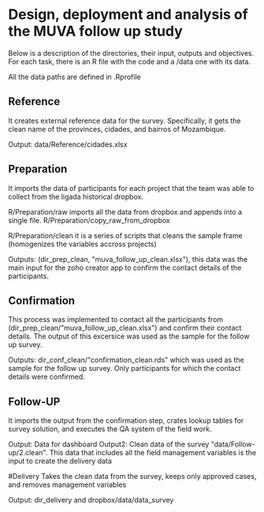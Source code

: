 # Design, deployment and analysis of the MUVA follow up study

Below is a description of the directories, their input, outputs and objectives. For each task, there is an R file with the code and a /data one with its data.

All the data paths are defined in .Rprofile

## Reference

It creates external reference data for the survey. Specifically, it gets the clean name of the provinces, cidades, and bairros of Mozambique. 

Output: data/Reference/cidades.xlsx

## Preparation

It imports the data of participants for each project that the team was able to collect from the ligada historical dropbox. 

R/Preparation/raw imports all the data from dropbox and appends into a single file.
R/Preparation/copy_raw_from_dropbox 

R/Preparation/clean it is a series of scripts that cleans the sample frame (homogenizes the variables accross projects)  


Outputs: (dir_prep_clean, "muva_follow_up_clean.xlsx"), this data was the main input for the zoho creator app to confirm the contact details of the participants.


## Confirmation

This process was implemented to contact all the participants from (dir_prep_clean/"muva_follow_up_clean.xlsx") and confirm their contact details. The output of this excersice was used as the sample for the follow up survey.


Outputs: dir_conf_clean/"confirmation_clean.rds" which was used as the sample for the follow up survey. Only participants for which the contact details were confirmed.


## Follow-UP

It imports the output from the confirmation step, crates lookup tables for survey solution, and executes the QA system of the field work. 

Output: Data for dashboard
Output2: Clean data of the survey "data/Follow-up/2.clean". This data that includes all the field management variables is the input to create the delivery data

#Delivery
Takes the clean data from the survey, keeps only approved cases, and removes management variables

Output: dir_delivery and dropbox/data/data_survey





